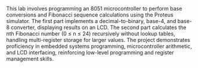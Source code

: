 This lab involves programming an 8051 microcontroller to perform base conversions and Fibonacci sequence calculations using the Proteus simulator. The first part implements a decimal-to-binary, base-4, and base-8 converter, displaying results on an LCD. The second part calculates the nth Fibonacci number (0 ≤ n ≤ 24) recursively without lookup tables, handling multi-register storage for larger values. The project demonstrates proficiency in embedded systems programming, microcontroller arithmetic, and LCD interfacing, reinforcing low-level programming and register management skills.
